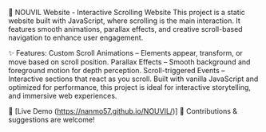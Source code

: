 🚀 NOUVIL Website - Interactive Scrolling Website
This project is a static website built with JavaScript, where scrolling is the main interaction. It features smooth animations, parallax effects, and creative scroll-based navigation to enhance user engagement.

✨ Features:
Custom Scroll Animations – Elements appear, transform, or move based on scroll position.
Parallax Effects – Smooth background and foreground motion for depth perception.
Scroll-triggered Events – Interactive sections that react as you scroll.
Built with vanilla JavaScript and optimized for performance, this project is ideal for interactive storytelling, and immersive web experiences.

🔗 [Live Demo (https://nanmo57.github.io/NOUVIL/)]
📌 Contributions & suggestions are welcome!
